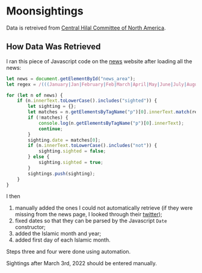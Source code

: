 # Moonsightings

Data is retreived from [Central Hilal Committee of North America](https://hilalcommittee.org).

## How Data Was Retrieved
I ran this piece of Javascript code on the [news](https://hilalcommittee.org/news) website after loading all the news:

```javascript
let news = document.getElementById("news_area");
let regex = /(((January|Jan|February|Feb|March|April|May|June|July|August|Aug|September|Sept|October|Oct|November|Nov|December|Dec)\s*\d+(st|rd|th)*,*\s*\d{4})|(\d+(st|rd|th)*\s(January|Jan|February|Feb|March|April|May|June|July|August|Aug|September|Sept|October|Oct|November|Nov|December|Dec)\s+\d{4}))/;

for (let n of news) {
	if (n.innerText.toLowerCase().includes("sighted")) {
		let sighting = {};
		let matches = n.getElementsByTagName("p")[0].innerText.match(regex);
		if (!matches) {
			console.log(n.getElementsByTagName("p")[0].innerText);
			continue;
		}
		sighting.date = matches[0];
		if (n.innerText.toLowerCase().includes("not")) {
			sighting.sighted = false;
		} else {
			sighting.sighted = true;
		}
		sightings.push(sighting);
	}
}
```

I then 
1) manually added the ones I could not automatically retrieve (if they were missing from the news page, I looked through their [twitter](https://twitter.com/CentralHilalCmt));
2) fixed dates so that they can be parsed by the Javascript `Date` constructor;
3) added the Islamic month and year;
4) added first day of each Islamic month.

Steps three and four were done using automation.

Sightings after March 3rd, 2022 should be entered manually.
